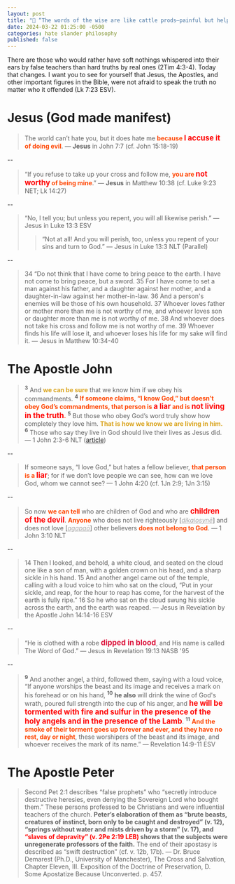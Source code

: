 ```yaml
---
layout: post
title: "🐏 “The words of the wise are like cattle prods—painful but helpful. Their collected sayings are like a nail-studded stick with which a shepherd drives the sheep.” ― Ecclesiastes 12:11" 
date: 2024-03-22 01:25:00 -0500
categories: hate slander philosophy
published: false
---
```


There are those who would rather have soft nothings whispered into their ears by false teachers than hard truths by real ones (2Tim 4:3-4). Today that changes. I want you to see for yourself that Jesus, the Apostles, and other important figures in the Bible, were not afraid to speak the truth no matter who it offended (Lk 7:23 ESV).

# Jesus (God made manifest)

> The world can’t hate you, but it does hate me <span style="font-weight:bold;color:OrangeRed;">because <span style="font-size:1.2em;color:Red;">I accuse it</span> of doing evil</span>. &mdash; **Jesus** in John 7:7 (cf. John 15:18-19)

--

> “If you refuse to take up your cross and follow me, <span style="font-weight:bold;color:OrangeRed;">you are <span style="font-size:1.2em;color:Red;">not worthy</span> of being mine</span>.” — **Jesus** in Matthew 10:38 (cf. Luke 9:23 NET; Lk 14:27)

--

> “No, I tell you; but unless you repent, you will all likewise perish.” — Jesus in Luke 13:3 ESV
>> “Not at all! And you will perish, too, unless you repent of your sins and turn to God.” — Jesus in Luke 13:3 NLT (Parallel)

--

> 34 “Do not think that I have come to bring peace to the earth. I have not come to bring peace, but a sword. 35 For I have come to set a man against his father, and a daughter against her mother, and a daughter-in-law against her mother-in-law. 36 And a person's enemies will be those of his own household. 37 Whoever loves father or mother more than me is not worthy of me, and whoever loves son or daughter more than me is not worthy of me. 38 And whoever does not take his cross and follow me is not worthy of me. 39 Whoever finds his life will lose it, and whoever loses his life for my sake will find it. — Jesus in Matthew 10:34-40

# The Apostle John

> <sup style="font-weight:bold;">3</sup> And <span style="font-weight:bold;color:GoldenRod;">we can be sure</span> that we know him if we obey his commandments. <sup style="font-weight:bold;">4</sup> <span style="font-weight:bold;color:OrangeRed;">If someone claims, “I know God,” but doesn’t obey God’s commandments, that person is <span style="font-size:1.2em;color:Red;">a liar</span> and is <span style="font-size:1.2em;color:Red;">not living in the truth</span>.</span> <sup style="font-weight:bold;">5</sup> But those who obey God’s word truly show how completely they love him. <span style="font-weight:bold;color:GoldenRod;">That is how we know we are living in him.</span> <sup style="font-weight:bold;">6</sup> Those who say they live in God should live their lives as Jesus did. &mdash; 1 John 2:3-6 NLT ([article](https://sevenshepherd.github.io/1-John-2-4/))

--

> If someone says, “I love God,” but hates a fellow believer, <span style="font-weight:bold;color:OrangeRed;">that person is a <span style="font-size:1.2em;color:Red;">liar</span></span>; for if we don’t love people we can see, how can we love God, whom we cannot see? &mdash; 1 John 4:20 (cf. 1Jn 2:9; 1Jn 3:15)

--

> So now <span style="font-weight:bold;color:OrangeRed;">we can tell</span> who are children of God and who are <span style="font-weight:bold;font-size:1.2em;color:Red;">children of the devil</span>. <span style="font-weight:bold;color:OrangeRed;">Anyone</span> who does not live righteously [<a href="https://www.biblegateway.com/passage/?search=1%20Jn%203%3A10&version=MOUNCE" style="font-style:italic;color:#A8A8A8;">dikaiosynē</a>] and does not love [<a href="https://www.biblegateway.com/passage/?search=1%20Jn%203%3A10&version=MOUNCE" style="font-style:italic;color:#A8A8A8;">agapaō</a>] other believers <span style="font-weight:bold;color:OrangeRed;">does not belong to God</span>. &mdash; 1 John 3:10 NLT

--

> 14 Then I looked, and behold, a white cloud, and seated on the cloud one like a son of man, with a golden crown on his head, and a sharp sickle in his hand. 15 And another angel came out of the temple, calling with a loud voice to him who sat on the cloud, “Put in your sickle, and reap, for the hour to reap has come, for the harvest of the earth is fully ripe.” 16 So he who sat on the cloud swung his sickle across the earth, and the earth was reaped. — Jesus in Revelation by the Apostle John 14:14-16 ESV

--

> “He is clothed with a robe <span style="font-weight:bold;font-size:1.2em;color:Crimson;">dipped in blood</span>, and His name is called The Word of God.” — Jesus in Revelation 19:13 NASB '95

--

> <sup style="font-weight:bold">9</sup> And another angel, a third, followed them, saying with a loud voice, “If anyone worships the beast and its image and receives a mark on his forehead or on his hand, <sup style="font-weight:bold">10</sup> **he also** will drink the wine of God's wrath, poured full strength into the cup of his anger, and <span style="font-size:1.2em;font-weight:bold;color:red;">he will be tormented with fire and sulfur in the presence of the holy angels and in the presence of the Lamb</span>. <sup style="font-weight:bold">11</sup> <span style="font-weight:bold;color:orangered;">And the smoke of their torment goes up forever and ever, and they have no rest, day or night</span>, these worshipers of the beast and its image, and whoever receives the mark of its name.” &mdash; Revelation 14:9-11 ESV

# The Apostle Peter

> Second Pet 2:1 describes “false prophets” who “secretly introduce destructive heresies, even denying the Sovereign Lord who bought them.” These persons professed to be Christians and were influential teachers of the church. **Peter’s elaboration of them as “brute beasts, creatures of instinct, born only to be caught and destroyed” (v. 12), “springs without water and mists driven by a storm” (v. 17), and <span style="font-weight:bold;color:Red;">“slaves of depravity” (v. 2Pe 2:19 LEB)</span> shows that the subjects were unregenerate professors of the faith.** The end of their apostasy is described as “swift destruction” (cf. v. 12b, 17b). &mdash; Dr. Bruce Demarest (Ph.D., University of Manchester), The Cross and Salvation, Chapter Eleven, III. Exposition of the Doctrine of Preservation,  D. Some Apostatize Because Unconverted. p. 457.

<!-- # The Apostle Matthew -->


<!-- # A Shepherd Drives The Sheep

Today I will drive the sheep to greener pastures. Some people would rather have soft nothings whispered into their ears by false teachers than hard truths by real ones. Today that changes.

> “The words of the wise are like cattle prods—**painful but helpful**. Their collected sayings are like a nail-studded stick with which <span style="font-weight:bold;color:ForestGreen;">a shepherd drives the sheep</span>.” ― Ecclesiastes 12:11

# If You Hate Me For This You Actually Hate Christ

No one is hated more than he who speaks the truth. If you love this message of correction and reproof the Bible calls you a wise man, if not a fool (Proverbs 9:8).

> The world can’t hate you, but it does hate me <span style="font-weight:bold;color:OrangeRed;">because I accuse it of doing evil</span>. &mdash; **Jesus** in John 7:7

> “If the world hates you, remember that it hated me first. The world would love you as one of its own if you belonged to it, but you are no longer part of the world. I chose you to come out of the world, so it hates you. &mdash; John 15:18-19

# Take Up Your Cross

Genuine saving faith results in obedience to God (1Jn 2:3-6; 3:6-10; 5:3-4 Jn 14:15,21; 15:10) and good works that follow after justification (James 2:14-26; Eph 2:10). Obedience does not merit salvation, salvation produces obedience. Christianity is a call to discipleship.

> “If you refuse to take up your cross and follow me, <span style="font-weight:bold;color:OrangeRed;">you are not worthy of being mine</span>.” — Jesus in Matthew 10:38

> Then he said to them all, “If anyone wants to become my follower, he must deny himself, take up his cross <span style="font-weight:bold;color:OrangeRed;">daily</span>, and follow me. &mdash; Luke 9:23 NET

# Repent or Perish

Repentance is the &ldquo;*resulting*&rdquo; fruit of genuine saving faith. Repentance is a heartfelt sorrow for sin, a renouncing of it, and a sincere commitment to forsake it and walk in obedience to Christ (Acts 3:19; 26:20; Mt 3:8). Obedience does not merit salvation, salvation produces obedience (Ac 17:30; 1Jn 2:4).

> “No, I tell you; but unless you repent, you will all likewise perish.” — Jesus in Luke 13:3 ESV
>> “Not at all! And you will perish, too, unless you repent of your sins and turn to God.” — Jesus in Luke 13:3 NLT (Parallel)

Justification is by faith alone, but the faith that saves is never alone in the person justified. True Christians don't make a "practice" of sin, abuse grace as a license to sin, or remain in sin (1 Jn 3:6-10; 5:18; Jd 4 NET; Ro 6:1-2,15; 3:8,31; Heb 10:26-31; 6:4-6; Lk 9:62). Sanctification is progressive and worked by the Holy Spirit, it is not regressive, it is not sedentary.

> Then he said, “I tell you the truth, unless you turn from your sins and become like little children, you will never get into the Kingdom of Heaven. &mdash; Matthew 18:3

# Conclusion

If you are unrepentant (Lk 13:3) and you pursue lifestyles of sin (1Jn 3:6-10; Gal 5:19-21) **the only assurance you have, is no assurance**. You need to wake up. You should be told to test to see if your faith is genuine (2Cor.13:5), to see if you really are trusting in Christ, because if you were, you'd be repentant, you'd carry your cross daily (Mt 10:38; Lk 9:23), you'd be bearing the fruits of obedience (John 15:1-17; James 2:14-26; Jn 14:15; 1 Jn 2:4), and you'd have the assurance of being foreknown (Mt 22:14). These are divine enablements. -->


<script>
    var refTagger = {
        settings: {
            bibleVersion: 'NLT'
        }
    }; 

    (function(d, t) {
        var n=d.querySelector('[nonce]');
        refTagger.settings.nonce = n && (n.nonce||n.getAttribute('nonce'));
        var g = d.createElement(t), s = d.getElementsByTagName(t)[0];
        g.src = 'https://api.reftagger.com/v2/RefTagger.js';
        g.nonce = refTagger.settings.nonce;
        s.parentNode.insertBefore(g, s);
    }(document, 'script'));
</script>
